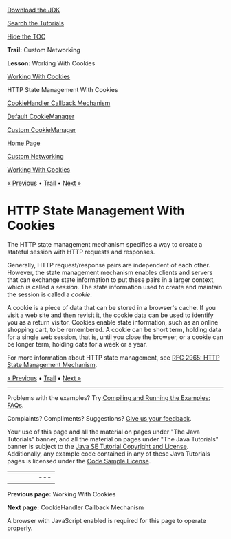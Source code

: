 [Download
the JDK](http://java.sun.com/javase/6/download.jsp)
  
[Search the
Tutorials](../../search.html)
  
[Hide the TOC](javascript:toggleLeft())

**Trail:** Custom Networking
  
**Lesson:** Working With Cookies

[Working With Cookies](index.html)

HTTP State Management With Cookies

[CookieHandler Callback Mechanism](cookiehandler.html)

[Default CookieManager](cookiemanager.html)

[Custom CookieManager](custom.html)

[Home Page](../../index.html)
>
[Custom Networking](../index.html)
>
[Working With Cookies](index.html)

[« Previous](index.html) • [Trail](../TOC.html) • [Next »](cookiehandler.html)

# HTTP State Management With Cookies

The HTTP state management mechanism specifies a way to create a stateful
session with HTTP requests and responses.

Generally, HTTP request/response pairs are independent of each other. However,
the state management mechanism enables clients and servers that can
exchange state information to put these pairs in a larger context,
which is called a *session*. The state information used to create and
maintain the session is called a *cookie*.

A cookie is a piece of data that can be stored in a browser's cache. If you
visit a web site and then revisit it, the cookie data can be used to identify
you as a return visitor. Cookies enable state information, such as an
online shopping cart, to be remembered. A cookie can be short term, holding data
for a single web session, that is, until you close the browser, or a cookie
can be longer term, holding data for a week or a year.

For more information about HTTP state management, see
[RFC 2965: HTTP State Management Mechanism](http://www.ietf.org/rfc/rfc2965.txt).

[« Previous](index.html)
•
[Trail](../TOC.html)
•
[Next »](cookiehandler.html)

---

Problems with the examples? Try [Compiling and Running
the Examples: FAQs](../../information/run-examples.html).
  
Complaints? Compliments? Suggestions? [Give
us your feedback](http://download.oracle.com/javase/feedback.html).

Your use of this page and all the material on pages under "The Java Tutorials" banner,
and all the material on pages under "The Java Tutorials" banner is subject to the [Java SE Tutorial Copyright
and License](../../information/license.html).
Additionally, any example code contained in any of these Java
Tutorials pages is licensed under the
[Code
Sample License](http://developers.sun.com/license/berkeley_license.html).

|  |  |  |  |  |
| --- | --- | --- | --- | --- |
| |  |  | | --- | --- | | duke image | Oracle logo | | [About Oracle](http://www.oracle.com/us/corporate/index.html) | [Oracle Technology Network](http://www.oracle.com/technology/index.html) | [Terms of Service](https://www.samplecode.oracle.com/servlets/CompulsoryClickThrough?type=TermsOfService) | Copyright © 1995, 2011 Oracle and/or its affiliates. All rights reserved. |

**Previous page:** Working With Cookies
  
**Next page:** CookieHandler Callback Mechanism




A browser with JavaScript enabled is required for this page to operate properly.